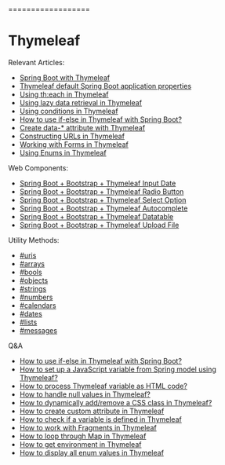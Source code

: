 ==================
# Thymeleaf


Relevant Articles:
* [Spring Boot with Thymeleaf](https://frontbackend.com/thymeleaf/spring-boot-with-thymeleaf)
* [Thymeleaf default Spring Boot application properties](https://frontbackend.com/thymeleaf/thymeleaf-default-spring-boot-application-properties)
* [Using th:each in Thymeleaf](https://frontbackend.com/thymeleaf/spring-boot-with-thymeleaf)
* [Using lazy data retrieval in Thymeleaf](https://frontbackend.com/thymeleaf/using-lazy-data-retrieval-in-thymeleaf)
* [Using conditions in Thymeleaf](https://frontbackend.com/thymeleaf/using-conditions-in-thymeleaf)
* [How to use if-else in Thymeleaf with Spring Boot?](https://frontbackend.com/thymeleaf/how-to-implement-if-else-in-thymeleaf-with-spring-boot)
* [Create data-* attribute with Thymeleaf](https://frontbackend.com/thymeleaf/create-data-attribute-with-thymeleaf)
* [Constructing URLs in Thymeleaf](https://frontbackend.com/thymeleaf/constructing-urls-in-thymeleaf)
* [Working with Forms in Thymeleaf](https://frontbackend.com/thymeleaf/working-with-forms-in-thymeleaf)
* [Using Enums in Thymeleaf](https://frontbackend.com/thymeleaf/using-enums-in-thymeleaf)

Web Components:
* [Spring Boot + Bootstrap + Thymeleaf Input Date](https://frontbackend.com/thymeleaf/spring-boot-bootstrap-thymeleaf-input-date)
* [Spring Boot + Bootstrap + Thymeleaf Radio Button](https://frontbackend.com/thymeleaf/spring-boot-bootstrap-thymeleaf-radio-button)
* [Spring Boot + Bootstrap + Thymeleaf Select Option](https://frontbackend.com/thymeleaf/spring-boot-bootstrap-thymeleaf-select-option)
* [Spring Boot + Bootstrap + Thymeleaf Autocomplete](https://frontbackend.com/thymeleaf/spring-boot-bootstrap-thymeleaf-autocomplete)
* [Spring Boot + Bootstrap + Thymeleaf Datatable](https://frontbackend.com/thymeleaf/spring-boot-bootstrap-thymeleaf-datatable)
* [Spring Boot + Bootstrap + Thymeleaf Upload File](https://frontbackend.com/spring-boot/spring-boot-bootstrap-thymeleaf-upload-file)

Utility Methods:
* [#uris](https://frontbackend.com/thymeleaf/thymeleaf-utility-methods-for-uri-url)
* [#arrays](https://frontbackend.com/thymeleaf/thymeleaf-utility-methods-for-arrays)
* [#bools](https://frontbackend.com/thymeleaf/thymeleaf-utility-methods-for-booleans)
* [#objects](https://frontbackend.com/thymeleaf/thymeleaf-utility-methods-for-objects)
* [#strings](https://frontbackend.com/thymeleaf/thymeleaf-utility-methods-for-strings)
* [#numbers](https://frontbackend.com/thymeleaf/thymeleaf-utility-methods-for-numbers)
* [#calendars](https://frontbackend.com/thymeleaf/thymeleaf-utility-methods-for-calendar)
* [#dates](https://frontbackend.com/thymeleaf/thymeleaf-utility-methods-for-dates)
* [#lists](https://frontbackend.com/thymeleaf/thymeleaf-utility-methods-for-lists)
* [#messages](https://frontbackend.com/thymeleaf/thymeleaf-utility-methods-for-messages)

Q&A
* [How to use if-else in Thymeleaf with Spring Boot?](https://frontbackend.com/thymeleaf/how-to-implement-if-else-in-thymeleaf-with-spring-boot)
* [How to set up a JavaScript variable from Spring model using Thymeleaf?](https://frontbackend.com/thymeleaf/how-to-set-up-a-javascript-variable-from-spring-model-by-using-thymeleaf)
* [How to process Thymeleaf variable as HTML code?](https://frontbackend.com/thymeleaf/how-to-process-thymeleaf-variable-as-html-code)
* [How to handle null values in Thymeleaf?](https://frontbackend.com/thymeleaf/how-to-handle-null-values-in-thymeleaf)
* [How to dynamically add/remove a CSS class in Thymeleaf?](https://frontbackend.com/thymeleaf/how-to-dynamically-add-remove-a-css-class-in-thymeleaf)
* [How to create custom attribute in Thymeleaf](https://frontbackend.com/thymeleaf/how-to-create-custom-attribute-in-thymeleaf)
* [How to check if a variable is defined in Thymeleaf](https://frontbackend.com/thymeleaf/how-to-check-if-a-variable-is-defined-in-thymeleaf)
* [How to work with Fragments in Thymeleaf](https://frontbackend.com/thymeleaf/how-to-work-with-fragments-in-thymeleaf)
* [How to loop through Map in Thymeleaf](https://frontbackend.com/thymeleaf/how-to-loop-through-map-in-thymeleaf)
* [How to get environment in Thymeleaf](https://frontbackend.com/thymeleaf/how-to-get-environment-in-thymeleaf)
* [How to display all enum values in Thymeleaf](https://frontbackend.com/thymeleaf/how-to-display-all-enum-values-in-thymeleaf)

